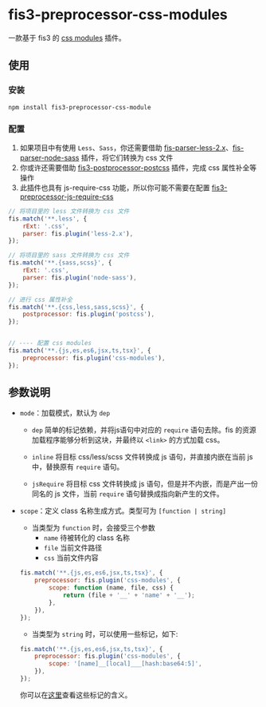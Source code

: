 fis3-preprocessor-css-modules
=============================

一款基于 fis3 的 [css modules](https://github.com/css-modules/css-modules) 插件。


## 使用

### 安装
```
npm install fis3-preprocessor-css-module
```

### 配置

1. 如果项目中有使用 `Less`、`Sass`，你还需要借助 [fis-parser-less-2.x](https://github.com/fouber/fis-parser-less-2.x)、[fis-parser-node-sass](https://github.com/fex-team/fis-parser-node-sass) 插件，将它们转换为 css 文件
2. 你或许还需要借助 [fis3-postprocessor-postcss](https://github.com/jiangyuan/fis3-postprocessor-postcss) 插件，完成 css 属性补全等操作
3. 此插件也具有 js-require-css 功能，所以你可能不需要在配置 [fis3-preprocessor-js-require-css](https://github.com/fex-team/fis3-preprocessor-js-require-css)


```js
// 将项目里的 less 文件转换为 css 文件
fis.match('**.less', {
    rExt: '.css',
    parser: fis.plugin('less-2.x'),
});

// 将项目里的 sass 文件转换为 css 文件
fis.match('**.{sass,scss}', {
    rExt: '.css',
    parser: fis.plugin('node-sass'),
});

// 进行 css 属性补全
fis.match('**.{css,less,sass,scss}', {
    postprocessor: fis.plugin('postcss'),
});


// ---- 配置 css modules
fis.match('**.{js,es,es6,jsx,ts,tsx}', {
    preprocessor: fis.plugin('css-modules'),
});
```


## 参数说明
- `mode`：加载模式，默认为 `dep`
    * `dep`
    简单的标记依赖，并将js语句中对应的 `require` 语句去除。fis 的资源加载程序能够分析到这块，并最终以 `<link>` 的方式加载 css。
    
    * `inline` 
    将目标 css/less/scss 文件转换成 js 语句，并直接内嵌在当前 js 中，替换原有 `require` 语句。
    
    * `jsRequire` 
    将目标 css 文件转换成 js 语句，但是并不内嵌，而是产出一份同名的 js 文件，当前 `require` 语句替换成指向新产生的文件。


- `scope`：定义 class 名称生成方式。类型可为 `[function | string]`
    * 当类型为 `function` 时，会接受三个参数
        * `name` 待被转化的 class 名称
        * `file` 当前文件路径
        * `css` 当前文件内容
        
    ```js
    fis.match('**.{js,es,es6,jsx,ts,tsx}', {
        preprocessor: fis.plugin('css-modules', {
            scope: function (name, file, css) {
                return (file + '__' + 'name' + '__');
            },
        }),
    });
    ```
  
    * 当类型为 `string` 时，可以使用一些标记，如下:
    ```js
    fis.match('**.{js,es,es6,jsx,ts,tsx}', {
        preprocessor: fis.plugin('css-modules', {
            scope: '[name]__[local]___[hash:base64:5]',
        }),
    });
    ```
    你可以在[这里](https://github.com/webpack/loader-utils#interpolatename)查看这些标记的含义。


